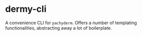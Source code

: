 # dermy-cli
A convenience CLI for `pachyderm`. Offers a number of templating functionalities, abstracting away a lot of boilerplate.